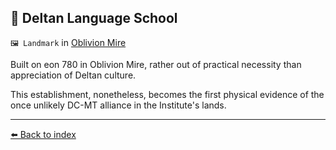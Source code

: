 ## 💬 Deltan Language School

`🖼️ Landmark` in [Oblivion Mire](../refs/oblivion_mire.md)

Built on eon 780 in Oblivion Mire, rather out of practical necessity than appreciation of Deltan culture.

This establishment, nonetheless, becomes the first physical evidence of the once unlikely DC-MT alliance in the Institute's lands.


----------
[⬅️ Back to index](/#b0c0_s)